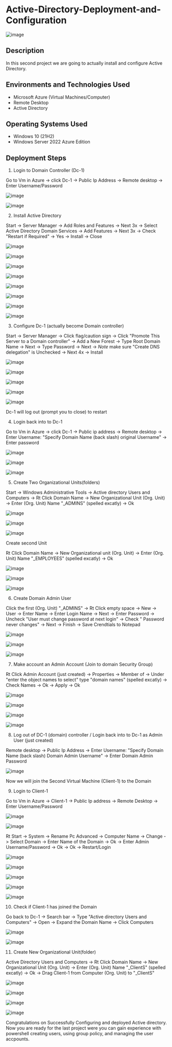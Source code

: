 # Active-Directory-Deployment-and-Configuration

![image](https://github.com/user-attachments/assets/e2d78ecf-468d-4d2b-8fc4-d839bf116ed9)

<h2>Description </h2>

In this second project we are going to actually install and configure Active Directory.

<h2>Environments and Technologies Used</h2>

- Microsoft Azure (Virtual Machines/Computer)
- Remote Desktop
- Active Directory

<h2>Operating Systems Used </h2>

- Windows 10</b> (21H2)
- Windows Server 2022 Azure Edition


<h2>Deployment Steps</h2>

1. Login to Domain Controller (Dc-1)
 <p> 
</p>

Go to Vm in Azure -> click Dc-1 -> Public Ip Address -> Remote desktop -> Enter Username/Password
 <p> 
</p>

![image](https://github.com/user-attachments/assets/ae460eb6-42f8-49fa-b969-a4cba01dd50d)
 <p> 
</p>

![image](https://github.com/user-attachments/assets/3720286a-d340-48b3-822f-7c4e70563ddb)
 <p> 
</p>

2. Install Active Directory
 <p> 
</p>

Start -> Server Manager -> Add Roles and Features -> Next 3x -> Select Active Directory Domain Services -> Add Features -> Next 3x -> Check "Restart if Required" -> Yes -> Install -> Close
 <p> 
</p>

![image](https://github.com/user-attachments/assets/dc8a6b66-4b75-446f-845a-316db3f4d383)
 <p> 
</p>

![image](https://github.com/user-attachments/assets/2b31d70c-9520-4681-b6d8-b38fbf9323fc)
 <p> 
</p>

![image](https://github.com/user-attachments/assets/0b553b39-d7bd-4814-ba32-277347f7cd37)
 <p> 
</p>

![image](https://github.com/user-attachments/assets/137b8b17-b426-4bac-a87f-fa07cb099c49)
 <p> 
</p>

![image](https://github.com/user-attachments/assets/b0beb1cb-fa75-4c11-b17e-beab02e19557)
 <p> 
</p>

![image](https://github.com/user-attachments/assets/bad329b7-11be-4970-8f40-73954a47c272)
 <p> 
</p>

![image](https://github.com/user-attachments/assets/acdc73e9-2dda-4987-adc7-f2c35334954a)
 <p> 
</p>

![image](https://github.com/user-attachments/assets/7a9ee9ce-92cf-4e6c-9f66-994a10b5d57a)
 <p> 
</p>

3. Configure Dc-1 (actually become Domain controller)
 <p> 
</p>

Start -> Server Manager -> Click flag/caution sign -> Click "Promote This Server to a Domain controller" -> Add a New Forest -> Type Root Domain Name -> Next -> Type Password -> Next -> *Note* make sure "Create DNS delegation" is Unchecked -> Next 4x -> Install
 <p> 
</p>

![image](https://github.com/user-attachments/assets/be477151-bf63-42e7-a328-351c17b9a2c0)
 <p> 
</p>

![image](https://github.com/user-attachments/assets/b94041cd-9f10-4ab8-ab34-59ce29fe61f2)
 <p> 
</p>

![image](https://github.com/user-attachments/assets/5cbc91fb-4c15-4823-a578-4913d958f78b)
 <p> 
</p>

![image](https://github.com/user-attachments/assets/20394feb-c017-44d9-b793-80892659e7bb)
 <p> 
</p>

![image](https://github.com/user-attachments/assets/7779b3c3-ffc7-4c3a-a4cb-92ea6446f0f4)
 <p> 
</p>

Dc-1 will log out (prompt you to close) to restart 
 <p> 
</p>

4. Login back into to Dc-1
 <p> 
</p>

Go to Vm in Azure -> click Dc-1 -> Public ip address -> Remote desktop -> Enter Username: "Specify Domain Name (back slash) original Username" -> Enter password
 <p> 
</p>

![image](https://github.com/user-attachments/assets/ae460eb6-42f8-49fa-b969-a4cba01dd50d)
 <p> 
</p>

![image](https://github.com/user-attachments/assets/3720286a-d340-48b3-822f-7c4e70563ddb)
 <p> 
</p>

![image](https://github.com/user-attachments/assets/4c5c4133-3260-461c-930f-0c056ff75a2d)
 <p> 
</p>

5. Create Two Organizational Units(folders)
 <p> 
</p>

Start -> Windows Administrative Tools -> Active directory Users and Computers -> Rt Click Domain Name -> New Organizational Unit (Org. Unit) -> Enter (Org. Unit) Name "_ADMINS" (spelled excatly) -> Ok
 <p> 
</p>

![image](https://github.com/user-attachments/assets/d0352e96-f3f9-4294-b2d0-5db6aed1f92d)
 <p> 
</p>

![image](https://github.com/user-attachments/assets/6d120792-0c13-4341-beeb-36fb24684f13)
 <p> 
</p>

![image](https://github.com/user-attachments/assets/cde91f54-bbca-4e1e-b024-3138a4b71f19)
 <p> 
</p>

Create second Unit
 <p> 
</p>

Rt Click Domain Name -> New Organizational unit (Org. Unit) -> Enter (Org. Unit) Name "_EMPLOYEES" (spelled excatly) -> Ok
 <p> 
</p>

![image](https://github.com/user-attachments/assets/6d120792-0c13-4341-beeb-36fb24684f13)
 <p> 
</p>

![image](https://github.com/user-attachments/assets/cde91f54-bbca-4e1e-b024-3138a4b71f19)
 <p> 
</p>

![image](https://github.com/user-attachments/assets/12634c20-2d5e-454a-9fac-07be4b1bcbaa)
 <p> 
</p>

6. Create Domain Admin User
 <p> 
</p>

Click the first (Org. Unit) "_ADMINS" -> Rt Click empty space -> New -> User -> Enter Name -> Enter Login Name -> Next -> Enter Password -> Uncheck "User must change password at next login" -> Check " Password never changes" -> Next -> Finish -> Save Crendtials to Notepad
 <p> 
</p>

![image](https://github.com/user-attachments/assets/d0f47ea9-0a4c-485e-acc2-12b0a6238659)
 <p> 
</p>

![image](https://github.com/user-attachments/assets/dd6a1e66-a1f6-44cd-8d00-530839b4eb85)
 <p> 
</p>

![image](https://github.com/user-attachments/assets/4d395ab7-5d65-4ced-9c64-3949406ac6da)
 <p> 
</p>

7. Make account an Admin Account (Join to domain Security Group)
 <p> 
</p>

Rt Click Admin Account (just created) -> Properties -> Member of -> Under "enter the object names to select" type "domain names" (spelled excatly) -> Check Names -> Ok -> Apply -> Ok
 <p> 
</p>

![image](https://github.com/user-attachments/assets/3bbf68f3-37b9-4eee-a612-9d7548317edc)
 <p> 
</p>

![image](https://github.com/user-attachments/assets/f91d99a6-c385-4061-b094-3a10a2220a6d)
 <p> 
</p>

![image](https://github.com/user-attachments/assets/a4bdfe90-9d0d-469b-8169-407ee86934ef)
 <p> 
</p>

![image](https://github.com/user-attachments/assets/6dd72024-faca-4f11-8ddb-10a0d83a2388)
 <p> 
</p>

8. Log out of DC-1 (domain) controller / Login back into to Dc-1 as Admin User (just created)
 <p> 
</p>

Remote desktop -> Public Ip Address -> Enter Username: "Specify Domain Name (back slash) Domain Admin Username" -> Enter Domain Admin Password
 <p> 
</p>

![image](https://github.com/user-attachments/assets/48004991-ca3d-4e0d-a335-1e9f9ae025af)
 <p> 
</p>

Now we will join the Second Virtual Machine (Client-1) to the Domain
 <p> 
</p>

9. Login to Client-1
 <p> 
</p>

Go to Vm in Azure -> Client-1 -> Public Ip address -> Remote Desktop -> Enter Username/Password
 <p> 
</p>

![image](https://github.com/user-attachments/assets/ae460eb6-42f8-49fa-b969-a4cba01dd50d)
 <p> 
</p>

![image](https://github.com/user-attachments/assets/beb3e8be-a006-45ac-9223-3c87f4e6aa58)
 <p> 
</p>

Rt Start -> System -> Rename Pc Advanced -> Computer Name -> Change -> Select Domain -> Enter Name of the Domain -> Ok -> Enter Admin Username/Password -> Ok -> Ok -> Restart/Login
 <p> 
</p>

![image](https://github.com/user-attachments/assets/09fad2df-d8c6-4df3-9802-72c4ef54c325)
 <p> 
</p>

![image](https://github.com/user-attachments/assets/556fe0d6-8b49-4a1c-800c-ce97762c43e7)
 <p> 
</p>

![image](https://github.com/user-attachments/assets/70cd08ae-9bf0-461c-9f9e-fee95ed06f80)
 <p> 
</p>

![image](https://github.com/user-attachments/assets/e37e17cb-ef8f-428a-af07-ddccd1ee87dc)
 <p> 
</p>

![image](https://github.com/user-attachments/assets/8604d45e-c889-4eb3-880c-90787c1cff17)
 <p> 
</p>

10. Check if Client-1 has joined the Domain
 <p> 
</p>

Go back to Dc-1 -> Search bar -> Type "Active directory Users and Computers" -> Open -> Expand the Domain Name -> Click Computers
 <p> 
</p>

![image](https://github.com/user-attachments/assets/6b12a705-c00f-40d7-a24c-9b9e4ab7cd58)
 <p> 
</p>

![image](https://github.com/user-attachments/assets/c94263ba-0e7b-433e-8bc1-0fbe29c6a150)
 <p> 
</p>

11. Create New Organizational Unit(folder)
 <p> 
</p>

Active Directory Users and Computers -> Rt Click Domain Name -> New Organizational Unit (Org. Unit) -> Enter (Org. Unit) Name "_ClientS" (spelled excatly) -> Ok -> Drag Client-1 from Computer (Org. Unit) to "_ClientS"
 <p> 
</p>

![image](https://github.com/user-attachments/assets/6d120792-0c13-4341-beeb-36fb24684f13)
 <p> 
</p>

![image](https://github.com/user-attachments/assets/cde91f54-bbca-4e1e-b024-3138a4b71f19)
 <p> 
</p>

![image](https://github.com/user-attachments/assets/bee62b4a-8aec-4415-9f0c-e89c350c7d99)
 <p> 
</p>

![image](https://github.com/user-attachments/assets/1048ccf7-6d80-4b45-b43f-836bf50e7055)
 <p> 
</p>

Congratulations on Successfully Configuring and deployed Active directory. Now you are ready for the last project were you can gain experience with powershell creating users, using group policy, and managing the user accpounts. 
